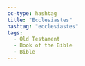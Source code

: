 ```yaml
---
cc-type: hashtag
title: "Ecclesiastes"
hashtag: "ecclesiastes"
tags:
  - Old Testament
  - Book of the Bible
  - Bible
---
```

